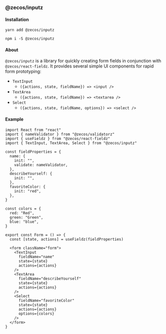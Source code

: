 ### @zecos/inputz


#### Installation

`yarn add @zecos/inputz`

`npm i -S @zecos/inputz`

#### About

`@zecos/inputz` is a library for quickly creating form fields in conjunction with `@zecos/react-fieldz`. It provides several simple UI components for rapid form prototyping:

* `TextInput`
  * `({actions, state, fieldName}) => <input />`
* `TextArea`
  * `({actions, state, fieldName}) => <textarea />`
* `Select`
  * `({actions, state, fieldName, options}) => <select />`


#### Example

```tsx
import React from "react"
import { nameValidator } from "@zecos/validatorz"
import { useFieldz } from "@zecos/react-fieldz"
import { TextInput, TextArea, Select } from "@zecos/inputz"

const fieldProperties = {
  name: {
    init: "",
    validate: nameValidator,
  },
  describeYourself: {
    init: "",
  },
  favoriteColor: {
    init: "red",
  },
}

const colors = {
  red: "Red",
  green: "Green",
  blue: "blue",
}

export const Form = () => {
  const [state, actions] = useFieldz(fieldProperties)

  <form className="form">
    <TextInput
      fieldName="name"
      state={state}
      actions={actions}
    />
    <TextArea
      fieldName="describeYourself"
      state={state}
      actions={actions}
    />
    <Select
      fieldName="favoriteColor"
      state={state}
      actions={actions}
      options={colors}
    />
  </form>
}
```
